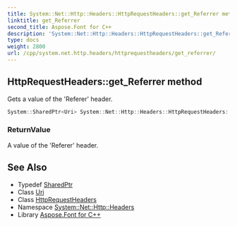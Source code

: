 ```yaml
---
title: System::Net::Http::Headers::HttpRequestHeaders::get_Referrer method
linktitle: get_Referrer
second_title: Aspose.Font for C++
description: 'System::Net::Http::Headers::HttpRequestHeaders::get_Referrer method. Gets a value of the ''Referer'' header in C++.'
type: docs
weight: 2800
url: /cpp/system.net.http.headers/httprequestheaders/get_referrer/
---
```

## HttpRequestHeaders::get_Referrer method


Gets a value of the 'Referer' header.

```cpp
System::SharedPtr<Uri> System::Net::Http::Headers::HttpRequestHeaders::get_Referrer()
```


### ReturnValue

A value of the 'Referer' header.

## See Also

* Typedef [SharedPtr](../../../system/sharedptr/)
* Class [Uri](../../../system/uri/)
* Class [HttpRequestHeaders](../)
* Namespace [System::Net::Http::Headers](../../)
* Library [Aspose.Font for C++](../../../)
